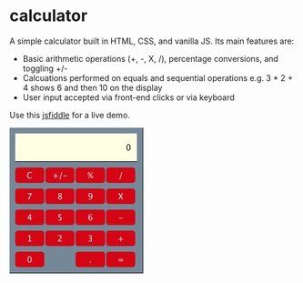# calculator

A simple calculator built in HTML, CSS, and vanilla JS. Its main features are:

- Basic arithmetic operations (+, -, X, /), percentage conversions, and toggling +/-
- Calcuations performed on equals and sequential operations e.g. 3 \* 2 + 4 shows 6 and then 10 on the display
- User input accepted via front-end clicks or via keyboard

Use this [jsfiddle](https://jsfiddle.net/4bsaLwmj/3/) for a live demo.

![Calculator](calculator.jpeg)
